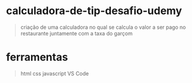 # calculadora-de-tip-desafio-udemy
> criação de uma calculadora no qual se calcula o valor a ser pago no restaurante juntamente com a taxa do garçom
# ferramentas
>  html
> css
> javascript
> VS Code
